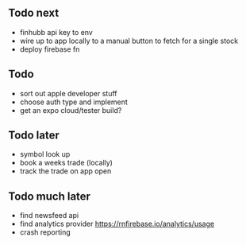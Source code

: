 ## Todo next

- finhubb api key to env
- wire up to app locally to a manual button to fetch for a single stock
- deploy firebase fn

## Todo

- sort out apple developer stuff
- choose auth type and implement
- get an expo cloud/tester build?

## Todo later

- symbol look up
- book a weeks trade (locally)
- track the trade on app open

## Todo much later

- find newsfeed api
- find analytics provider
  https://rnfirebase.io/analytics/usage
- crash reporting
